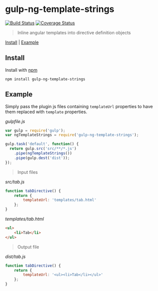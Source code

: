 # gulp-ng-template-strings

[![Build Status](https://travis-ci.org/devm33/gulp-ng-template-strings.svg?branch=master)](https://travis-ci.org/devm33/gulp-ng-template-strings)
[![Coverage Status](https://coveralls.io/repos/devm33/gulp-ng-template-strings/badge.svg?branch=master&service=github)](https://coveralls.io/github/devm33/gulp-ng-template-strings?branch=master)

> Inline angular templates into directive definition objects

<a href="#install">Install</a> |
<a href="#example">Example</a>

## Install

Install with [npm](https://www.npmjs.com/package/gulp-ng-template-strings)

```
npm install gulp-ng-template-strings
```

## Example

Simply pass the plugin js files containing `templateUrl` properties to have them
replaced with `template` properties.

*gulpfile.js*

```js
var gulp = require('gulp');
var ngTemplateStrings = require('gulp-ng-template-strings');

gulp.task('default', function() {
  return gulp.src('src/**/*.js')
    .pipe(ngTemplateStrings())
    .pipe(gulp.dest('dist'));
});
```

> Input files

*src/tab.js*

```js
function tabDirective() {
    return {
        templateUrl: 'templates/tab.html'
    };
}
```

*templates/tab.html*

```html
<ul>
    <li>Tab</li>
</ul>
```

> Output file

*dist/tab.js*

```js
function tabDirective() {
    return {
        templateUrl: '<ul><li>Tab</li></ul>'
    };
}
```
